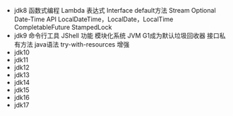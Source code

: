 - jdk8
  函数式编程
  Lambda 表达式
  Interface default方法
  Stream
  Optional
  Date-Time API
  LocalDateTime，LocalDate，LocalTime
  CompletableFuture
  StampedLock
- jdk9
  命令行工具
  JShell
  功能
  模块化系统
  JVM
  G1成为默认垃圾回收器
  接口私有方法
  java语法
  try-with-resources 增强
- jdk10
- jdk11
- jdk12
- jdk13
- jdk14
- jdk15
- jdk16
- jdk17